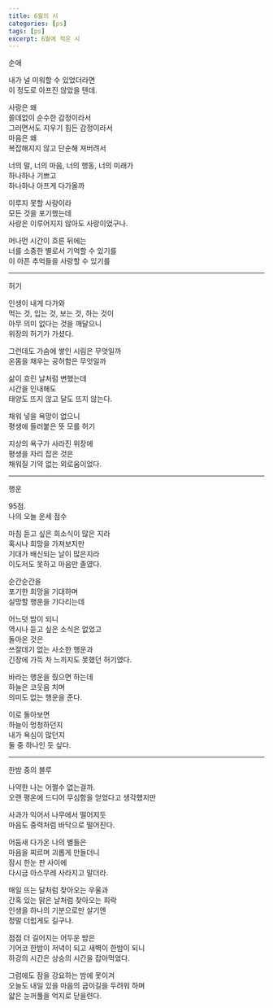 ```yaml
---
title: 6월의 시
categories: [ps]
tags: [ps]
excerpt: 6월에 적은 시
---
```


순애  

내가 널 미워할 수 있었더라면    
이 정도로 아프진 않았을 텐데.    

사랑은 왜    
쓸데없이 순수한 감정이라서    
그러면서도 지우기 힘든 감정이라서    
마음은 왜   
복잡해지지 않고 단순해 져버려서    

너의 말, 너의 마음, 너의 행동, 너의 미래가   
하나하나 기쁘고   
하나하나 아프게 다가올까   

이루지 못할 사랑이라  
모든 것을 포기했는데   
사랑은 이루어지지 않아도 사랑이었구나.     

머나먼 시간이 흐른 뒤에는   
너를 소중한 별로서 기억할 수 있기를   
이 아픈 추억들을 사랑할 수 있기를  



***

허기

인생이 내게 다가와   
먹는 것, 입는 것, 보는 것, 하는 것이   
아무 의미 없다는 것을 깨달으니  
위장의 허기가 가셨다.   

그런데도 가슴에 쌓인 시림은 무엇일까  
온몸을 채우는 공허함은 무엇일까  

삶이 흐린 날처럼 변했는데   
시간을 인내해도   
태양도 뜨지 않고 달도 뜨지 않는다.  

채워 넣을 욕망이 없으니  
평생에 들러붙은 뜻 모를 허기  

지상의 욕구가 사라진 위장에   
평생을 자리 잡은 것은  
채워질 기약 없는 외로움이었다.   

***

행운

95점.  
나의 오늘 운세 점수  

마침 듣고 싶은 희소식이 많은 지라  
혹시나 희망을 가져보지만  
기대가 배신되는 날이 많은지라  
이도저도 못하고 마음만 졸였다.  

순간순간을   
포기한 희망을 기대하며   
실망할 행운을 기다리는데  

어느덧 밤이 되니  
역시나 듣고 싶은 소식은 없었고  
돌아온 것은   
쓰잘데기 없는 사소한 행운과  
긴장에 가득 차 느끼지도 못했던 허기였다.   

바라는 행운을 줬으면 하는데  
하늘은 코웃음 치며  
의미도 없는 행운을 준다.  

이로 돌아보면   
하늘이 멍청하던지  
내가 욕심이 많던지  
둘 중 하나인 듯 싶다.   

***
한밤 중의 블루

나약한 나는 어쩔수 없는걸까.  
오랜 평온에 드디어 무심함을 얻었다고 생각했지만  

사과가 익어서 나무에서 떨어지듯  
마음도 중력처럼 바닥으로 떨어진다.  

어둠새 다가온 나의 별들은  
마음을 찌르며 괴롭게 만들더니  
잠시 한눈 판 사이에  
다시금 아스무레 사라지고 말더라.  

매일 뜨는 달처럼 찾아오는 우울과  
간혹 있는 맑은 날처럼 찾아오는 희락  
인생을 하나의 기분으로만 살기엔  
정말 더럽게도 길구나.  

점점 더 길어지는 어두운 밤은  
기어코 한밤이 저녁이 되고 새벽이 한밤이 되니  
하강의 시간은 상승의 시간을 잡아먹었다.  

그럼에도 잠을 강요하는 밤에 못이겨  
오늘도 내일 있을 마음의 굽이길을 두려워 하며  
얇은 눈꺼풀을 억지로 닫을련다.  
